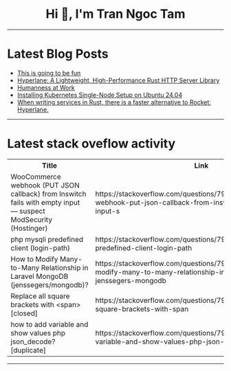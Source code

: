 <h1 align="center">Hi 👋, I'm Tran Ngoc Tam</h1>

---

# Latest Blog Posts 
<!-- BLOG-POST-LIST:START -->
- [This is going to be fun](https://dev.to/trevor_rawls_b670c3832b98/this-is-going-to-be-fun-32pd)
- [Hyperlane: A Lightweight, High-Performance Rust HTTP Server Library](https://dev.to/_95e41982c9ad08a13458d/hyperlane-a-lightweight-high-performance-rust-http-server-library-38hl)
- [Humanness at Work](https://dev.to/taikedz/humanness-at-work-570p)
- [Installing Kubernetes Single-Node Setup on Ubuntu 24.04](https://dev.to/korakrit/installing-kubernetes-single-node-setup-on-ubuntu-2404-4f47)
- [When writing services in Rust, there is a faster alternative to Rocket: Hyperlane.](https://dev.to/_95e41982c9ad08a13458d/when-writing-services-in-rust-there-is-a-faster-alternative-to-rocket-hyperlane-1d16)
<!-- BLOG-POST-LIST:END -->

---

# Latest stack oveflow activity
<table>
  <tr><th>Title</th><th>Link</th></tr>
  <!-- STACKOVERFLOW:START --><tr><td>WooCommerce webhook &lpar;PUT JSON callback&rpar; from Inswitch fails with empty input — suspect ModSecurity &lpar;Hostinger&rpar;</td><td>https://stackoverflow.com/questions/79632271/woocommerce-webhook-put-json-callback-from-inswitch-fails-with-empty-input-s</td></tr><tr><td>php mysqli predefined client &lpar;login-path&rpar;</td><td>https://stackoverflow.com/questions/79632248/php-mysqli-predefined-client-login-path</td></tr><tr><td>How to Modify Many-to-Many Relationship in Laravel MongoDB &lpar;jenssegers/mongodb&rpar;?</td><td>https://stackoverflow.com/questions/79632141/how-to-modify-many-to-many-relationship-in-laravel-mongodb-jenssegers-mongodb</td></tr><tr><td>Replace all square brackets with &lt;span&gt; [closed]</td><td>https://stackoverflow.com/questions/79632063/replace-all-square-brackets-with-span</td></tr><tr><td>how to add variable and show values php json_decode? [duplicate]</td><td>https://stackoverflow.com/questions/79632000/how-to-add-variable-and-show-values-php-json-decode</td></tr><!-- STACKOVERFLOW:END -->
</table>

---


